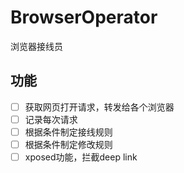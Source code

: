 # BrowserOperator
浏览器接线员

## 功能
- [ ] 获取网页打开请求，转发给各个浏览器
- [ ] 记录每次请求
- [ ] 根据条件制定接线规则
- [ ] 根据条件制定修改规则
- [ ] xposed功能，拦截deep link
